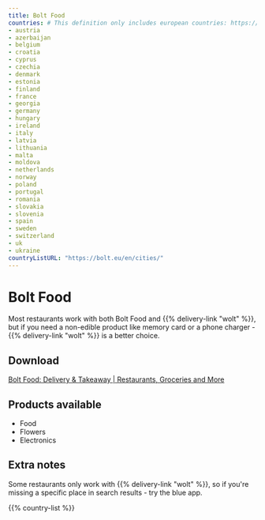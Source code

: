 ```yaml
---
title: Bolt Food
countries: # This definition only includes european countries: https://bolt.eu/en/cities/
- austria
- azerbaijan
- belgium
- croatia
- cyprus
- czechia
- denmark
- estonia
- finland
- france
- georgia
- germany
- hungary
- ireland
- italy
- latvia
- lithuania
- malta
- moldova
- netherlands
- norway
- poland
- portugal
- romania
- slovakia
- slovenia
- spain
- sweden
- switzerland
- uk
- ukraine
countryListURL: "https://bolt.eu/en/cities/"
---
```


# Bolt Food
Most restaurants work with both Bolt Food and {{% delivery-link "wolt" %}}, but if you need a non-edible product like memory card or a phone charger - {{% delivery-link "wolt" %}} is a better choice.

## Download
[Bolt Food: Delivery & Takeaway | Restaurants, Groceries and More](https://bolt.eu/food/)

## Products available
- Food
- Flowers
- Electronics

## Extra notes
Some restaurants only work with {{% delivery-link "wolt" %}}, so if you're missing a specific place in search results - try the blue app.

{{% country-list %}}
